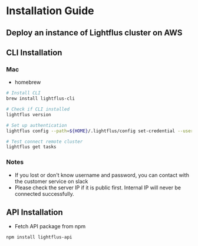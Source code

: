 # Installation Guide

## Deploy an instance of Lightflus cluster on AWS

## CLI Installation

### Mac

- homebrew

```bash
# Install CLI
brew install lightflus-cli

# Check if CLI installed
lightflus version

# Set up authentication
lightflus config --path=${HOME}/.lightflus/config set-credential --username=your_username --password=your_pwd

# Test connect remote cluster
lightflus get tasks
```

### Notes
* If you lost or don't know username and password, you can contact with the customer service on slack
* Please check the server IP if it is public first. Internal IP will never be connected successfully.

## API Installation

- Fetch API package from npm

```bash
npm install lightflus-api
```